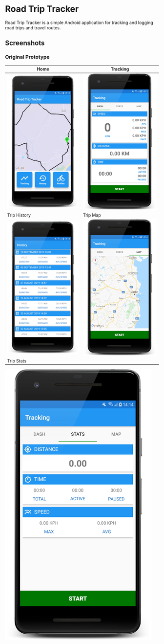 # Road Trip Tracker
Road Trip Tracker is a simple Android application for tracking and logging road trips and travel routes.

## Screenshots

### Original Prototype

Home | Tracking
----------- | ---------------
![Road Trip Tracker](docs/screenshots/screenshot-001-sm.png) | ![Road Trip Tracker](docs/screenshots/screenshot-002-sm.png)
Trip History | Trip Map
![Road Trip Tracker](docs/screenshots/screenshot-003-sm.png) | ![Road Trip Tracker](docs/screenshots/screenshot-004-sm.png)
Trip Stats |
![Road Trip Tracker](docs/screenshots/screenshot-005-sm.png)
